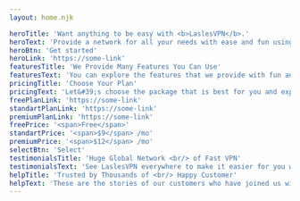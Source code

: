 ```yaml
---
layout: home.njk

heroTitle: 'Want anything to be easy with <b>LaslesVPN</b>.'
heroText: 'Provide a network for all your needs with ease and fun using <b>LaslesVPN</b> discover interesting features from us.'
heroBtn: 'Get started'
heroLink: 'https://some-link'
featuresTitle: 'We Provide Many Features You Can Use'
featuresText: 'You can explore the features that we provide with fun and have their own functions each feature.'
pricingTitle: 'Choose Your Plan'
pricingText: 'Let&#39;s choose the package that is best for you and explore it happily and cheerfully.'
freePlanLink: 'https://some-link'
standartPlanLink: 'https://some-link'
premiumPlanLink: 'https://some-link'
freePrice: '<span>Free</span>'
standartPrice: '<span>$9</span> /mo'
premiumPrice: '<span>$12</span> /mo'
selectBtn: 'Select'
testimonialsTitle: 'Huge Global Network <br/> of Fast VPN'
testimonialsText: 'See LaslesVPN everywhere to make it easier for you when you move locations.'
helpTitle: 'Trusted by Thousands of <br/> Happy Customer'
helpText: 'These are the stories of our customers who have joined us with great pleasure when using this crazy feature.'
---
```


